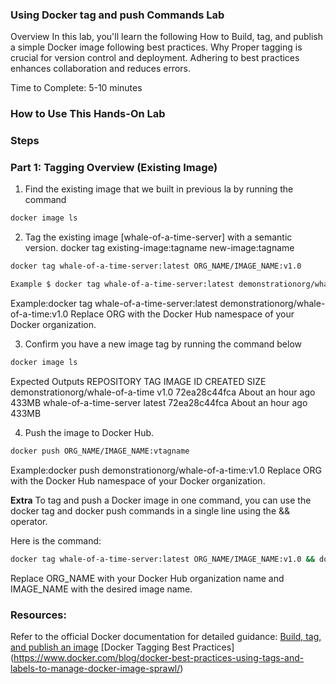### Using Docker tag and push Commands Lab

Overview
In this lab, you'll learn the following
How to Build, tag, and publish a simple Docker image following best practices.
Why Proper tagging is crucial for version control and deployment.
Adhering to best practices enhances collaboration and reduces errors.

Time to Complete: 5-10 minutes

### How to Use This Hands-On Lab

### Steps

### Part 1: Tagging Overview (Existing Image)

1. Find the existing image that we built in previous la by running the command 
```sh
docker image ls
```

2. Tag the existing image [whale-of-a-time-server] with a semantic version.
docker tag existing-image:tagname new-image:tagname

```sh
docker tag whale-of-a-time-server:latest ORG_NAME/IMAGE_NAME:v1.0

Example $ docker tag whale-of-a-time-server:latest demonstrationorg/whale-of-a-time:v1.0
```
Example:docker tag whale-of-a-time-server:latest demonstrationorg/whale-of-a-time:v1.0
Replace ORG with the Docker Hub namespace of your Docker organization.

3. Confirm you have a new image tag by running the command below
```sh
docker image ls
```
 
Expected Outputs
REPOSITORY                                                             TAG                                                                           IMAGE ID       CREATED             SIZE
demonstrationorg/whale-of-a-time                                       v1.0                                                                          72ea28c44fca   About an hour ago   433MB
whale-of-a-time-server                                                 latest                                                                        72ea28c44fca   About an hour ago   433MB

4. Push the image to Docker Hub.
```sh
docker push ORG_NAME/IMAGE_NAME:vtagname
```
Example:docker push demonstrationorg/whale-of-a-time:v1.0
Replace ORG with the Docker Hub namespace of your Docker organization.

**Extra**
To tag and push a Docker image in one command, you can use the docker tag and docker push commands in a single line using the && operator. </br>

Here is the command:</br>
```sh
docker tag whale-of-a-time-server:latest ORG_NAME/IMAGE_NAME:v1.0 && docker push ORG_NAME/IMAGE_NAME:v1.0
```
Replace ORG_NAME with your Docker Hub organization name and IMAGE_NAME with the desired image name.</br>

### Resources:

Refer to the official Docker documentation for detailed guidance:
[Build, tag, and publish an image](https://docs.docker.com/get-started/docker-concepts/building-images/build-tag-and-publish-an-image/)
[Docker Tagging Best Practices] (https://www.docker.com/blog/docker-best-practices-using-tags-and-labels-to-manage-docker-image-sprawl/)